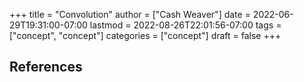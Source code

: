 +++
title = "Convolution"
author = ["Cash Weaver"]
date = 2022-06-29T19:31:00-07:00
lastmod = 2022-08-26T22:01:56-07:00
tags = ["concept", "concept"]
categories = ["concept"]
draft = false
+++

## References

<style>.csl-entry{text-indent: -1.5em; margin-left: 1.5em;}</style><div class="csl-bib-body">
</div>
